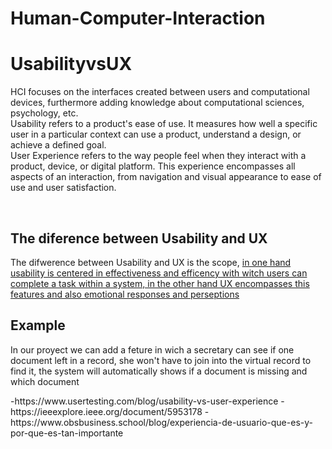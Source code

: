 # Human-Computer-Interaction
<H1>UsabilityvsUX</H1>

<p>HCI focuses on the interfaces created between users and computational devices, furthermore adding knowledge about computational sciences, psychology, etc.<br> Usability refers to a product's ease of use. It measures how well a specific user in a particular context can use a product, understand a design, or achieve a defined goal. <br> User Experience refers to the way people feel when they interact with a product, device, or digital platform. This experience encompasses all aspects of an interaction, from navigation and visual appearance to ease of use and user satisfaction.</p><br>
<h2>The diference between Usability and UX</H2>
<p>The difwerence between Usability and UX is the scope, <u>in one hand usability is centered in effectiveness and efficency with witch users can complete a task within a system, in the other hand UX encompasses this features and also emotional responses and perseptions</u></p>
<h2>Example</h2>
<p>In our proyect we can add a feture in wich a secretary can see if one document left in a record, she won't have to join into the virtual record to find it, the system will automatically shows if a document is missing and which document</p>


<p>
-https://www.usertesting.com/blog/usability-vs-user-experience
-https://ieeexplore.ieee.org/document/5953178
-https://www.obsbusiness.school/blog/experiencia-de-usuario-que-es-y-por-que-es-tan-importante
</p>